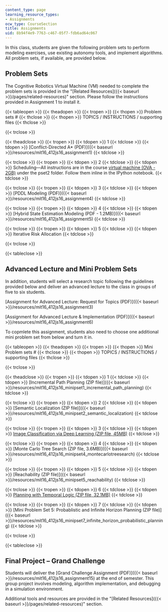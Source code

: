 ```yaml
---
content_type: page
learning_resource_types:
- Assignments
ocw_type: CourseSection
title: Assignments
uid: 8b94f4e9-7763-c467-05f7-fdb6ad64c067
---
```


In this class, students are given the following problem sets to perform modeling exercises, use existing autonomy tools, and implement algorithms. All problem sets, if available, are provided below.

Problem Sets
------------

The Cognitive Robotics Virtual Machine (VM) needed to complete the problem sets is provided in the "[Related Resources]({{< baseurl >}}/pages/related-resources)" section. Please follow the instructions provided in Assignment 1 to install it.

{{< tableopen >}}
{{< theadopen >}}
{{< tropen >}}
{{< thopen >}}
Problem sets #
{{< thclose >}}
{{< thopen >}}
TOPICS / INSTRUCTIONS / supporting files
{{< thclose >}}

{{< trclose >}}

{{< theadclose >}}
{{< tropen >}}
{{< tdopen >}}
1
{{< tdclose >}}
{{< tdopen >}}
[Conflict-Directed A\* (PDF)]({{< baseurl >}}/resources/mit16_412js16_assignment1)
{{< tdclose >}}

{{< trclose >}}
{{< tropen >}}
{{< tdopen >}}
2
{{< tdclose >}}
{{< tdopen >}}
Scheduling—All instructions are in the course [virtual machine (OVA - 2GB)](/ans7870/16/16.412/s16/MIT16_412S16_cognitive_robotics_student_vm.ova) under the pset2 folder. Follow them inline in the IPython notebook.
{{< tdclose >}}

{{< trclose >}}
{{< tropen >}}
{{< tdopen >}}
3
{{< tdclose >}}
{{< tdopen >}}
[PDDL Modeling (PDF)]({{< baseurl >}}/resources/mit16_412js16_assignment4)
{{< tdclose >}}

{{< trclose >}}
{{< tropen >}}
{{< tdopen >}}
4
{{< tdclose >}}
{{< tdopen >}}
[Hybrid State Estimation Modeling (PDF - 1.2MB)]({{< baseurl >}}/resources/mit16_412js16_assignment5)
{{< tdclose >}}

{{< trclose >}}
{{< tropen >}}
{{< tdopen >}}
5
{{< tdclose >}}
{{< tdopen >}}
Iterative Risk Allocation
{{< tdclose >}}

{{< trclose >}}

{{< tableclose >}}

Advanced Lecture and Mini Problem Sets
--------------------------------------

In addition, students will select a research topic following the guidelines provided below and deliver an advanced lecture to the class in groups of five to six students.

[Assignment for Advanced Lecture: Request for Topics (PDF)]({{< baseurl >}}/resources/mit16_412js16_assignment3)

[Assignment for Advanced Lecture & Implementation (PDF)]({{< baseurl >}}/resources/mit16_412js16_assignment6)

To copmlete this assignment, students also need to choose one additional mini problem set from below and turn it in.

{{< tableopen >}}
{{< theadopen >}}
{{< tropen >}}
{{< thopen >}}
Mini Problem sets #
{{< thclose >}}
{{< thopen >}}
TOPICS / INSTRUCTIONS / supporting files
{{< thclose >}}

{{< trclose >}}

{{< theadclose >}}
{{< tropen >}}
{{< tdopen >}}
1
{{< tdclose >}}
{{< tdopen >}}
[Incremental Path Planning (ZIP file)]({{< baseurl >}}/resources/mit16_412js16_minipset1_incremental_path_planning)
{{< tdclose >}}

{{< trclose >}}
{{< tropen >}}
{{< tdopen >}}
2
{{< tdclose >}}
{{< tdopen >}}
[Semantic Localization (ZIP file)]({{< baseurl >}}/resources/mit16_412js16_minipset2_semantic_localization)
{{< tdclose >}}

{{< trclose >}}
{{< tropen >}}
{{< tdopen >}}
3
{{< tdclose >}}
{{< tdopen >}}
[Image Classification via Deep Learning (ZIP file, 45MB)](/ans7870/16/16.412/s16/visual_classification_through_deep_learning.zip)
{{< tdclose >}}

{{< trclose >}}
{{< tropen >}}
{{< tdopen >}}
4
{{< tdclose >}}
{{< tdopen >}}
[Monte Carlo Tree Search﻿ (ZIP file, 3.6MB)]({{< baseurl >}}/resources/mit16_412js16_minipset4_montecarlotreesearch)
{{< tdclose >}}

{{< trclose >}}
{{< tropen >}}
{{< tdopen >}}
5
{{< tdclose >}}
{{< tdopen >}}
[Reachability (ZIP file)]({{< baseurl >}}/resources/mit16_412js16_minipset5_reachability)
{{< tdclose >}}

{{< trclose >}}
{{< tropen >}}
{{< tdopen >}}
6
{{< tdclose >}}
{{< tdopen >}}
[Planning with Temporal Logic (ZIP file, 32.1MB)](/ans7870/16/16.412/s16/planning_with_temporal_logic.zip)
{{< tdclose >}}

{{< trclose >}}
{{< tropen >}}
{{< tdopen >}}
7
{{< tdclose >}}
{{< tdopen >}}
[Mini Problem Set 5: Probablistic and Infinite Horizon Planning (ZIP file)]({{< baseurl >}}/resources/mit16_412js16_minipset7_infinite_horizon_probabilistic_planning)
{{< tdclose >}}

{{< trclose >}}

{{< tableclose >}}

Final Project – Grand Challenge
-------------------------------

Students will deliver the [Grand Challenge Assignment (PDF)]({{< baseurl >}}/resources/mit16_412js16_assignment15) at the end of semester. This group project involves modeling, algorithm implementation, and debugging in a simulation environment.

Additional tools and resources are provided in the "[Related Resources]({{< baseurl >}}/pages/related-resources)" section.